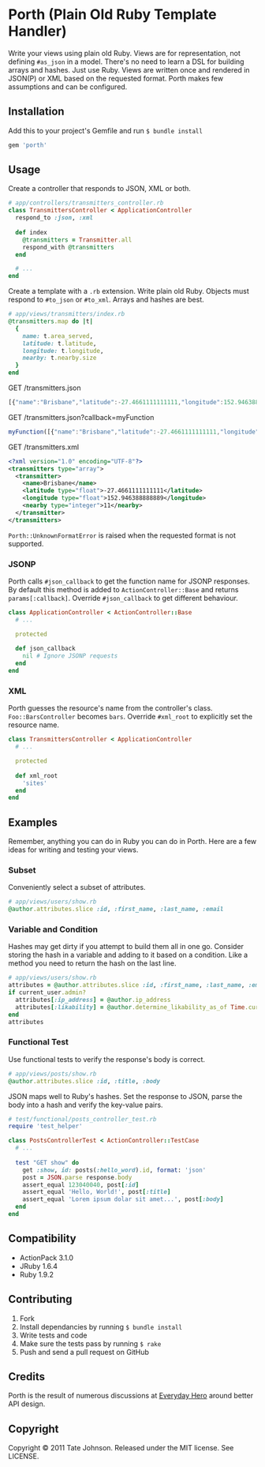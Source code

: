# Porth (Plain Old Ruby Template Handler)

Write your views using plain old Ruby. Views are for representation, not defining
`#as_json` in a model. There's no need to learn a DSL for building arrays and hashes.
Just use Ruby. Views are written once and rendered in JSON(P) or XML based on
the requested format. Porth makes few assumptions and can be configured.

## Installation

Add this to your project's Gemfile and run `$ bundle install`

``` ruby
gem 'porth'
```

## Usage

Create a controller that responds to JSON, XML or both.

``` ruby
# app/controllers/transmitters_controller.rb
class TransmittersController < ApplicationController
  respond_to :json, :xml
  
  def index
    @transmitters = Transmitter.all
    respond_with @transmitters
  end

  # ...
end
````

Create a template with a `.rb` extension. Write plain old Ruby. Objects
must respond to `#to_json` or `#to_xml`. Arrays and hashes are best.

``` ruby
# app/views/transmitters/index.rb
@transmitters.map do |t|
  {
    name: t.area_served,
    latitude: t.latitude,
    longitude: t.longitude,
    nearby: t.nearby.size
  }
end
```

GET /transmitters.json

``` javascript
[{"name":"Brisbane","latitude":-27.4661111111111,"longitude":152.946388888889,"nearby":11}]
```

GET /transmitters.json?callback=myFunction

``` javascript
myFunction([{"name":"Brisbane","latitude":-27.4661111111111,"longitude":152.946388888889,"nearby":11}])
```

GET /transmitters.xml

``` xml
<?xml version="1.0" encoding="UTF-8"?>
<transmitters type="array">
  <transmitter>
    <name>Brisbane</name>
    <latitude type="float">-27.4661111111111</latitude>
    <longitude type="float">152.946388888889</longitude>
    <nearby type="integer">11</nearby>
  </transmitter>
</transmitters>
```

`Porth::UnknownFormatError` is raised when the requested format is not supported.

### JSONP

Porth calls `#json_callback` to get the function name for JSONP responses. By default
this method is added to `ActionController::Base` and returns `params[:callback]`. Override
`#json_callback` to get different behaviour.

``` ruby
class ApplicationController < ActionController::Base
  # ...

  protected
  
  def json_callback
    nil # Ignore JSONP requests
  end
end
```

### XML

Porth guesses the resource's name from the controller's class. `Foo::BarsController`
becomes `bars`. Override `#xml_root` to explicitly set the resource name.

``` ruby
class TransmittersController < ApplicationController
  # ...

  protected
  
  def xml_root
    'sites'
  end
end
```

## Examples

Remember, anything you can do in Ruby you can do in Porth. Here are a few ideas
for writing and testing your views.

### Subset

Conveniently select a subset of attributes.

``` ruby
# app/views/users/show.rb
@author.attributes.slice :id, :first_name, :last_name, :email
```

### Variable and Condition

Hashes may get dirty if you attempt to build them all in one go. Consider storing
the hash in a variable and adding to it based on a condition. Like a method you
need to return the hash on the last line.

``` ruby
# app/views/users/show.rb
attributes = @author.attributes.slice :id, :first_name, :last_name, :email
if current_user.admin?
  attributes[:ip_address] = @author.ip_address
  attributes[:likability] = @author.determine_likability_as_of Time.current
end
attributes
```

### Functional Test

Use functional tests to verify the response's body is correct.

``` ruby
# app/views/posts/show.rb
@author.attributes.slice :id, :title, :body
```

JSON maps well to Ruby's hashes. Set the response to JSON, parse the body into 
a hash and verify the key-value pairs.

``` ruby
# test/functional/posts_controller_test.rb
require 'test_helper'

class PostsControllerTest < ActionController::TestCase
  # ...
  
  test "GET show" do
    get :show, id: posts(:hello_word).id, format: 'json'
    post = JSON.parse response.body
    assert_equal 123040040, post[:id]
    assert_equal 'Hello, World!', post[:title]
    assert_equal 'Lorem ipsum dolar sit amet...', post[:body]
  end
end
```

## Compatibility

* ActionPack 3.1.0
* JRuby 1.6.4
* Ruby 1.9.2

## Contributing

1. Fork
2. Install dependancies by running `$ bundle install`
3. Write tests and code
4. Make sure the tests pass by running `$ rake`
5. Push and send a pull request on GitHub

## Credits

Porth is the result of numerous discussions at [Everyday Hero](http://www.everydayhero.com.au) 
around better API design.

## Copyright

Copyright © 2011 Tate Johnson. Released under the MIT license. See LICENSE.
